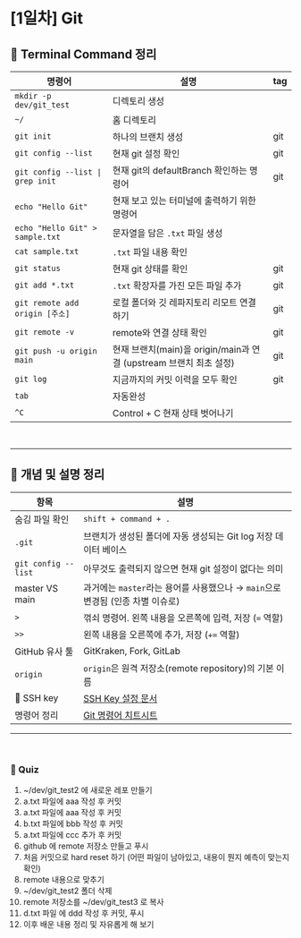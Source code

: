 # [1일차] Git 

## 📁 Terminal Command 정리

| 명령어                              | 설명                                                                 | tag |
|-----------------------------------|----------------------------------------------------------------------|-----|
| `mkdir -p dev/git_test`          | 디렉토리 생성                                                        |     |
| `~/`                             | 홈 디렉토리                                                          |     |
| `git init`                       | 하나의 브랜치 생성                                                   | git |
| `git config --list`             | 현재 git 설정 확인                                                   | git |
| `git config --list \| grep init`| 현재 git의 defaultBranch 확인하는 명령어                            | git |
| `echo "Hello Git"`              | 현재 보고 있는 터미널에 출력하기 위한 명령어                         |     |
| `echo "Hello Git" > sample.txt` | 문자열을 담은 `.txt` 파일 생성                                       |     |
| `cat sample.txt`                | `.txt` 파일 내용 확인                                                |     |
| `git status`                    | 현재 git 상태를 확인                                                | git |
| `git add *.txt`                 | `.txt` 확장자를 가진 모든 파일 추가                                  | git |
| `git remote add origin [주소]`  | 로컬 폴더와 깃 레파지토리 리모트 연결하기                            | git |
| `git remote -v`                 | remote와 연결 상태 확인                                              | git |
| `git push -u origin main`       | 현재 브랜치(main)을 origin/main과 연결 (upstream 브랜치 최초 설정) | git |
| `git log`                       | 지금까지의 커밋 이력을 모두 확인                                     | git |
| `tab`                           | 자동완성                                                             |     |
| `^C`                            | Control + C 현재 상태 벗어나기                                      |     |






<br>

---
## 📘 개념 및 설명 정리

| 항목             | 설명                                                                                                  |
|------------------|-------------------------------------------------------------------------------------------------------|
| 숨김 파일 확인    | `shift + command + .`                                                                                 |
| `.git`           | 브랜치가 생성된 폴더에 자동 생성되는 Git log 저장 데이터 베이스                                         |
| `git config --list` | 아무것도 출력되지 않으면 현재 git 설정이 없다는 의미                                                   |
| master VS main   | 과거에는 `master`라는 용어를 사용했으나 → `main`으로 변경됨 (인종 차별 이슈로)                          |
| `>`              | 꺾쇠 명령어. 왼쪽 내용을 오른쪽에 입력, 저장 (`=` 역할)                                                |
| `>>`             | 왼쪽 내용을 오른쪽에 추가, 저장 (`+=` 역할)                                                           |
| GitHub 유사 툴    | GitKraken, Fork, GitLab                                                                               |
| `origin`         | `origin`은 원격 저장소(remote repository)의 기본 이름                                                   |
| 🔐 SSH key       | [SSH Key 설정 문서](https://docs.github.com/ko/authentication/managing-commit-signature-verification) |
| 명령어 정리       | [Git 명령어 치트시트](https://education.github.com/git-cheat-sheet-education.pdf)                    |


---

<br>

### 👻 Quiz
1. ~/dev/git_test2 에 새로운 레포 만들기
2. a.txt 파일에 aaa 작성 후 커밋
2. a.txt 파일에 aaa 작성 후 커밋
3. b.txt 파일에 bbb 작성 후 커밋
4. a.txt 파일에 ccc 추가 후 커밋
5. github 에 remote 저장소 만들고 푸시
6. 처음 커밋으로 hard reset 하기 (어떤 파일이 남아있고, 내용이 뭔지 예측이 맞는지 확인)
7. remote 내용으로 맞추기
8. ~/dev/git_test2 폴더 삭제
9. remote 저장소를 ~/dev/git_test3 로 복사
10. d.txt 파일 에 ddd 작성 후 커밋, 푸시
11. 이후 배운 내용 정리 및 자유롭게 해 보기
